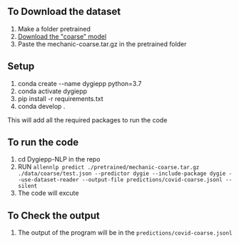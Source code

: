 ## To Download the dataset
1. Make a folder pretrained 
2. [Download the "coarse" model](https://ai2-s2-mechanic.s3-us-west-2.amazonaws.com/models/mechanic-coarse.tar.gz)
3. Paste the mechanic-coarse.tar.gz in the pretrained folder

## Setup 
1. conda create --name dygiepp python=3.7
2. conda activate dygiepp
3. pip install -r requirements.txt
4. conda develop .

This will add all the required packages to run the code

## To run the code
1.  cd Dygiepp-NLP in the repo
2.  RUN `allennlp predict ./pretrained/mechanic-coarse.tar.gz ./data/coarse/test.json --predictor dygie --include-package dygie --use-dataset-reader --output-file predictions/covid-coarse.jsonl --silent`
3.  The code will excute


## To Check the output
1. The output of the program will be in the `predictions/covid-coarse.jsonl`
